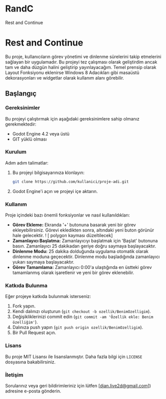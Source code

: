 # RandC
 Rest and Continue 
# Rest and Continue

Bu proje, kullanıcıların görev yönetimi ve dinlenme sürelerini takip etmelerini sağlayan bir uygulamadır.
Bu projeyi tez çalışması olarak geliştirdim ancak tam ve daha düzgün halini geliştirip yayınlayacağım. 
Temel prensip olarak Layout Fonksiyonu eklenirse Windows 8 Adacıkları gibi masaüstü dekorasyonları ve widgetlar olarak kullanım alanı görebilir.

## Başlangıç

### Gereksinimler

Bu projeyi çalıştırmak için aşağıdaki gereksinimlere sahip olmanız gerekmektedir:

- Godot Engine 4.2 veya üstü
- GIT yüklü olması

### Kurulum

Adım adım talimatlar:

1. Bu projeyi bilgisayarınıza klonlayın:
    ```sh
    git clone https://github.com/kullanici/proje-adi.git
    ```
   
2. Godot Engine'i açın ve projeyi içe aktarın.

### Kullanım

Proje içindeki bazı önemli fonksiyonlar ve nasıl kullanıldıkları:

- **Görev Ekleme:** Ekranda '+' butonuna basarak yeni bir görev ekleyebilirsiniz. Görevi ekledikten sonra, altındaki yeni buton görünür hale gelecektir. ! [ polygon kayması düzeltilecek]
- **Zamanlayıcı Başlatma:** Zamanlayıcıyı başlatmak için 'Başlat' butonuna basın. Zamanlayıcı 25 dakikadan geriye doğru saymaya başlayacaktır.
- **Dinlenme Modu:** 25 dakika dolduğunda uygulama otomatik olarak dinlenme moduna geçecektir. Dinlenme modu başladığında zamanlayıcı yukarı saymaya başlayacaktır.
- **Görev Tamamlama:** Zamanlayıcı 0:00'a ulaştığında en üstteki görev tamamlanmış olarak işaretlenir ve yeni bir görev eklenebilir.

### Katkıda Bulunma

Eğer projeye katkıda bulunmak isterseniz:

1. Fork yapın.
2. Kendi dalınızı oluşturun (`git checkout -b ozellik/BenimOzelligim`).
3. Değişikliklerinizi commit edin (`git commit -am 'Özellik ekle: Benim özelliğim'`).
4. Dalınıza push yapın (`git push origin ozellik/BenimOzelligim`).
5. Bir Pull Request açın.

### Lisans

Bu proje MIT Lisansı ile lisanslanmıştır. Daha fazla bilgi için `LICENSE` dosyasına bakabilirsiniz.

### İletişim

Sorularınız veya geri bildirimleriniz için lütfen [djan.live2d@gmail.com]) adresine e-posta gönderin.
